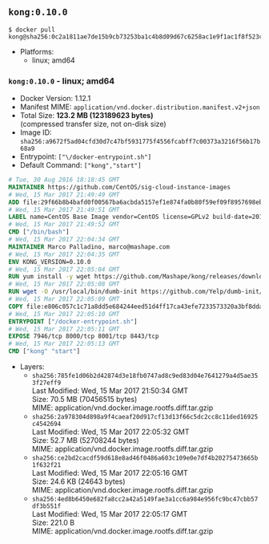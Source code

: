 ## `kong:0.10.0`

```console
$ docker pull kong@sha256:0c2a1811ae7de15b9cb73253ba1c4b8d09d67c6258ac1e9f1ac1f8f523ca2b9f
```

-	Platforms:
	-	linux; amd64

### `kong:0.10.0` - linux; amd64

-	Docker Version: 1.12.1
-	Manifest MIME: `application/vnd.docker.distribution.manifest.v2+json`
-	Total Size: **123.2 MB (123189623 bytes)**  
	(compressed transfer size, not on-disk size)
-	Image ID: `sha256:a9672f5ad04cfd30d7c47bf5931775f4556fcabff7c00373a3216f56b17b68a9`
-	Entrypoint: `["\/docker-entrypoint.sh"]`
-	Default Command: `["kong","start"]`

```dockerfile
# Tue, 30 Aug 2016 18:18:45 GMT
MAINTAINER https://github.com/CentOS/sig-cloud-instance-images
# Wed, 15 Mar 2017 21:49:49 GMT
ADD file:29f66b8b4bafd0f00567ba6acbda5157ef1e874fa0b80f59ef09f8957698eb33 in / 
# Wed, 15 Mar 2017 21:49:51 GMT
LABEL name=CentOS Base Image vendor=CentOS license=GPLv2 build-date=20170315
# Wed, 15 Mar 2017 21:49:52 GMT
CMD ["/bin/bash"]
# Wed, 15 Mar 2017 22:04:34 GMT
MAINTAINER Marco Palladino, marco@mashape.com
# Wed, 15 Mar 2017 22:04:35 GMT
ENV KONG_VERSION=0.10.0
# Wed, 15 Mar 2017 22:05:04 GMT
RUN yum install -y wget https://github.com/Mashape/kong/releases/download/$KONG_VERSION/kong-$KONG_VERSION.el7.noarch.rpm &&     yum clean all
# Wed, 15 Mar 2017 22:05:08 GMT
RUN wget -O /usr/local/bin/dumb-init https://github.com/Yelp/dumb-init/releases/download/v1.1.3/dumb-init_1.1.3_amd64 &&     chmod +x /usr/local/bin/dumb-init
# Wed, 15 Mar 2017 22:05:09 GMT
COPY file:e806c057c1c71a8dd5e684244eed51d4ff17ca43efe7233573320a3bf8dda3a4 in /docker-entrypoint.sh 
# Wed, 15 Mar 2017 22:05:10 GMT
ENTRYPOINT ["/docker-entrypoint.sh"]
# Wed, 15 Mar 2017 22:05:11 GMT
EXPOSE 7946/tcp 8000/tcp 8001/tcp 8443/tcp
# Wed, 15 Mar 2017 22:05:13 GMT
CMD ["kong" "start"]
```

-	Layers:
	-	`sha256:785fe1d06b2d42874d3e18fb0747ad8c9ed83d04e7641279a4d5ae353f27eff9`  
		Last Modified: Wed, 15 Mar 2017 21:50:34 GMT  
		Size: 70.5 MB (70456515 bytes)  
		MIME: application/vnd.docker.image.rootfs.diff.tar.gzip
	-	`sha256:2a978304d898a9f4caeaf20d917cf13d13f66c5dc2cc8c11ded16925c4542694`  
		Last Modified: Wed, 15 Mar 2017 22:05:32 GMT  
		Size: 52.7 MB (52708244 bytes)  
		MIME: application/vnd.docker.image.rootfs.diff.tar.gzip
	-	`sha256:ce2bd2cacdf59d618e8ad46f0486a603c109e0e7df4b20275473665b1f632f21`  
		Last Modified: Wed, 15 Mar 2017 22:05:16 GMT  
		Size: 24.6 KB (24643 bytes)  
		MIME: application/vnd.docker.image.rootfs.diff.tar.gzip
	-	`sha256:4ed8b6450e682fa8cc2a42a5149fae3a1cc6a984e956fc9bc47cbb57df3b551f`  
		Last Modified: Wed, 15 Mar 2017 22:05:17 GMT  
		Size: 221.0 B  
		MIME: application/vnd.docker.image.rootfs.diff.tar.gzip
